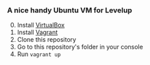 ### A nice handy Ubuntu VM for Levelup

0. Install [VirtualBox](https://www.virtualbox.org/)
0. Install [Vagrant](https://www.vagrantup.com/downloads.html)
0. Clone this repository
0. Go to this repository's folder in your console
0. Run `vagrant up`
